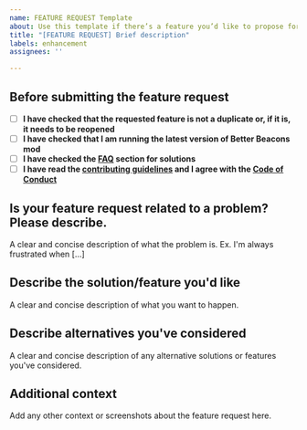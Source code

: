 ```yaml
---
name: FEATURE REQUEST Template
about: Use this template if there’s a feature you’d like to propose for the project.
title: "[FEATURE REQUEST] Brief description"
labels: enhancement
assignees: ''

---
```


## Before submitting the feature request

- [ ] **I have checked that the requested feature is not a duplicate or, if it is, it needs to be reopened**
- [ ] **I have checked that I am running the latest version of Better Beacons mod**
- [ ] **I have checked the [FAQ](https://github.com/CERBON-MODS/CERBONs-Better-Beacons/blob/master/FAQ.md) section for solutions**
- [ ] **I have read the [contributing guidelines](https://github.com/CERBON-MODS/CERBONs-Better-Beacons/blob/master/CONTRIBUTING.md#feature-requests) and I agree with the [Code of Conduct](https://github.com/CERBON-MODS/CERBONs-Better-Beacons/blob/master/CODE_OF_CONDUCT.md)**

## Is your feature request related to a problem? Please describe.

A clear and concise description of what the problem is. Ex. I'm always frustrated when [...]

## Describe the solution/feature you'd like

A clear and concise description of what you want to happen.

## Describe alternatives you've considered
A clear and concise description of any alternative solutions or features you've considered.

## Additional context
Add any other context or screenshots about the feature request here.
